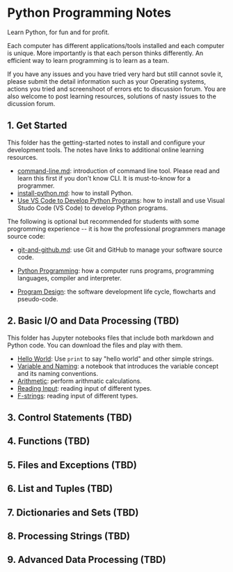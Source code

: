 # Python Programming Notes

Learn Python, for fun and for profit.

Each computer has different applications/tools installed and each computer is unique. More importantly is that each person thinks differently. An efficient way to learn programming is to learn as a team.

If you have any issues and you have tried very hard but still cannot sovle it, please submit the detail information such as your Operating systems, actions you tried and screenshoot of errors etc to discussion forum. You are also welcome to post learning resources, solutions of nasty issues to the dicussion forum.

## 1. Get Started

This folder has the getting-started notes to install and configure your development tools. The notes have links to additional online learning resources.

- [command-line.md](./get-started/command-line.md): introduction of command line tool. Please read and learn this first if you don't know CLI. It is must-to-know for a programmer.
- [install-python.md](./get-started/install-python.md): how to install Python.
- [Use VS Code to Develop Python Programs](./get-started/install-vscode.md): how to install and use Visual Studo Code (VS Code) to develop Python programs.

The following is optional but recommended for students with some progromming experience -- it is how the professional programmers manage source code:

- [git-and-github.md](./get-started/git-and-github.md): use Git and GitHub to manage your software source code.

- [Python Programming](./introduction/python-programming.md): how a computer runs programs, programming languages, compiler and interpreter.
- [Program Design](./introduction/program-design.md): the software development life cycle, flowcharts and pseudo-code.

## 2. Basic I/O and Data Processing (TBD)

This folder has Jupyter notebooks files that include both markdown and Python code. You can download the files and play with them.

- [Hello World](./introduction/hello-world.ipynb): Use `print` to say "hello world" and other simple strings.
- [Variable and Naming](./introduiction/variable-naming.ipynb): a notebook that introduces the variable concept and its naming conventions.
- [Arithmetic](./introduiction/arithmatic.ipynb): perform arithmatic calculations.
- [Reading Input](./introduiction/reading-input.pynb): reading input of different types.
- [F-strings](./introduiction/f-strings.ipynb): reading input of different types.

## 3. Control Statements (TBD)

## 4. Functions (TBD)

## 5. Files and Exceptions (TBD)

## 6. List and Tuples (TBD)

## 7. Dictionaries and Sets (TBD)

## 8. Processing Strings (TBD)

## 9. Advanced Data Processing (TBD)
